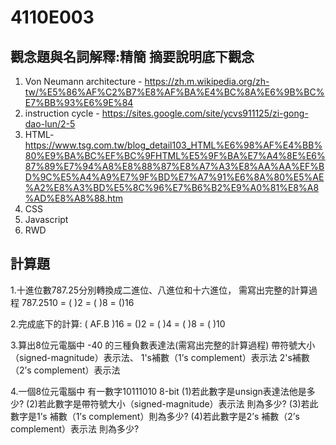 # 4110E003

## 觀念題與名詞解釋:精簡 摘要說明底下觀念

1.	Von Neumann architecture - https://zh.m.wikipedia.org/zh-tw/%E5%86%AF%C2%B7%E8%AF%BA%E4%BC%8A%E6%9B%BC%E7%BB%93%E6%9E%84
2.	instruction cycle - https://sites.google.com/site/ycvs911125/zi-gong-dao-lun/2-5
3.	HTML-https://www.tsg.com.tw/blog_detail103_HTML%E6%98%AF%E4%BB%80%E9%BA%BC%EF%BC%9FHTML%E5%9F%BA%E7%A4%8E%E6%87%89%E7%94%A8%E8%88%87%E8%A7%A3%E8%AA%AA%EF%BD%9C%E5%A4%A9%E7%9F%BD%E7%A7%91%E6%8A%80%E5%AE%A2%E8%A3%BD%E5%8C%96%E7%B6%B2%E9%A0%81%E8%A8%AD%E8%A8%88.htm
4.	CSS
5.	Javascript
6.	RWD

## 計算題

1.十進位數787.25分別轉換成二進位、八進位和十六進位，
需寫出完整的計算過程
   787.2510 = (   )2 = (    )8 = ()16

2.完成底下的計算:
   ( AF.B )16 = ()2 = ( )4 = ( )8 = ( )10

3.算出8位元電腦中 -40 的三種負數表達法(需寫出完整的計算過程)
  帶符號大小（signed-magnitude）表示法、
   1's補數（1’s complement）表示法
   2's補數（2’s complement）表示法

4.一個8位元電腦中 有一數字10111010 8-bit 
(1)若此數字是unsign表達法他是多少?
(2)若此數字是帶符號大小（signed-magnitude）表示法 則為多少?
(3)若此數字是1’s 補數（1’s complement）則為多少?
(4)若此數字是2’s 補數（2’s complement）表示法 則為多少?

